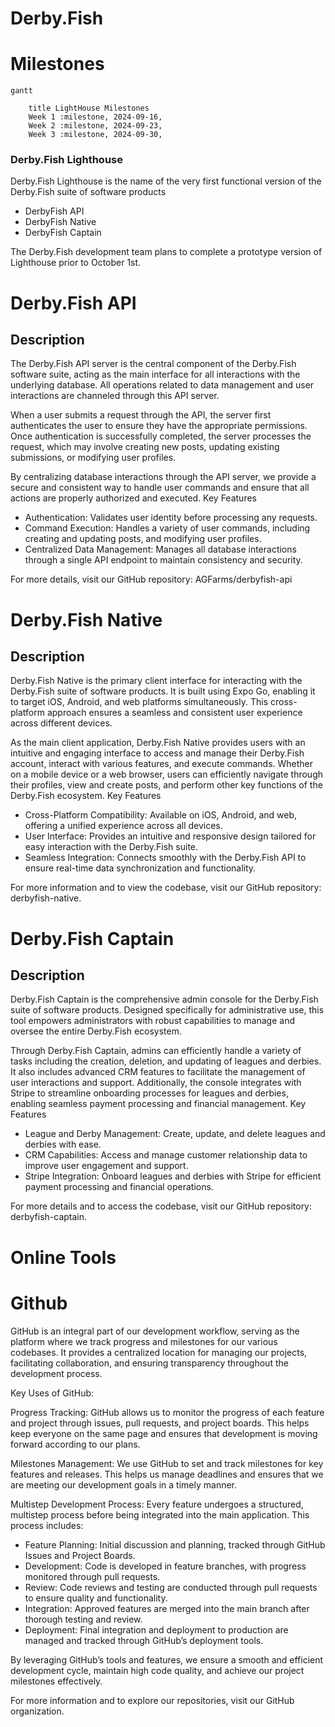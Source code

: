 # Derby.Fish
# Milestones
```mermaid
gantt

    title LightHouse Milestones
    Week 1 :milestone, 2024-09-16,
    Week 2 :milestone, 2024-09-23,
    Week 3 :milestone, 2024-09-30,

```

### Derby.Fish Lighthouse
Derby.Fish Lighthouse is the name of the very first functional version of the Derby.Fish suite of software products
- DerbyFish API
- DerbyFish Native
- DerbyFish Captain

The Derby.Fish development team plans to complete a prototype version of Lighthouse prior to October 1st.
  
# Derby.Fish API
## Description

The Derby.Fish API server is the central component of the Derby.Fish software suite, acting as the main interface for all interactions with the underlying database. All operations related to data management and user interactions are channeled through this API server.

When a user submits a request through the API, the server first authenticates the user to ensure they have the appropriate permissions. Once authentication is successfully completed, the server processes the request, which may involve creating new posts, updating existing submissions, or modifying user profiles.

By centralizing database interactions through the API server, we provide a secure and consistent way to handle user commands and ensure that all actions are properly authorized and executed.
Key Features

- Authentication: Validates user identity before processing any requests.
- Command Execution: Handles a variety of user commands, including creating and updating posts, and modifying user profiles.
- Centralized Data Management: Manages all database interactions through a single API endpoint to maintain consistency and security.

For more details, visit our GitHub repository: AGFarms/derbyfish-api

# Derby.Fish Native
## Description

Derby.Fish Native is the primary client interface for interacting with the Derby.Fish suite of software products. It is built using Expo Go, enabling it to target iOS, Android, and web platforms simultaneously. This cross-platform approach ensures a seamless and consistent user experience across different devices.

As the main client application, Derby.Fish Native provides users with an intuitive and engaging interface to access and manage their Derby.Fish account, interact with various features, and execute commands. Whether on a mobile device or a web browser, users can efficiently navigate through their profiles, view and create posts, and perform other key functions of the Derby.Fish ecosystem.
Key Features

- Cross-Platform Compatibility: Available on iOS, Android, and web, offering a unified experience across all devices.
- User Interface: Provides an intuitive and responsive design tailored for easy interaction with the Derby.Fish suite.
- Seamless Integration: Connects smoothly with the Derby.Fish API to ensure real-time data synchronization and functionality.

For more information and to view the codebase, visit our GitHub repository: derbyfish-native.

# Derby.Fish Captain
## Description

Derby.Fish Captain is the comprehensive admin console for the Derby.Fish suite of software products. Designed specifically for administrative use, this tool empowers administrators with robust capabilities to manage and oversee the entire Derby.Fish ecosystem.

Through Derby.Fish Captain, admins can efficiently handle a variety of tasks including the creation, deletion, and updating of leagues and derbies. It also includes advanced CRM features to facilitate the management of user interactions and support. Additionally, the console integrates with Stripe to streamline onboarding processes for leagues and derbies, enabling seamless payment processing and financial management.
Key Features

- League and Derby Management: Create, update, and delete leagues and derbies with ease.
- CRM Capabilities: Access and manage customer relationship data to improve user engagement and support.
- Stripe Integration: Onboard leagues and derbies with Stripe for efficient payment processing and financial operations.

For more details and to access the codebase, visit our GitHub repository: derbyfish-captain.

# Online Tools
# Github
GitHub is an integral part of our development workflow, serving as the platform where we track progress and milestones for our various codebases. It provides a centralized location for managing our projects, facilitating collaboration, and ensuring transparency throughout the development process.

Key Uses of GitHub:

Progress Tracking: GitHub allows us to monitor the progress of each feature and project through issues, pull requests, and project boards. This helps keep everyone on the same page and ensures that development is moving forward according to our plans.

Milestones Management: We use GitHub to set and track milestones for key features and releases. This helps us manage deadlines and ensures that we are meeting our development goals in a timely manner.

Multistep Development Process: Every feature undergoes a structured, multistep process before being integrated into the main application. This process includes:
- Feature Planning: Initial discussion and planning, tracked through GitHub Issues and Project Boards.
- Development: Code is developed in feature branches, with progress monitored through pull requests.
- Review: Code reviews and testing are conducted through pull requests to ensure quality and functionality.
- Integration: Approved features are merged into the main branch after thorough testing and review.
- Deployment: Final integration and deployment to production are managed and tracked through GitHub’s deployment tools.

By leveraging GitHub’s tools and features, we ensure a smooth and efficient development cycle, maintain high code quality, and achieve our project milestones effectively.

For more information and to explore our repositories, visit our GitHub organization.
